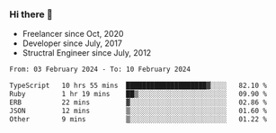 ### Hi there 👋

- Freelancer since Oct, 2020
- Developer since July, 2017
- Structral Engineer since July, 2012

<!--START_SECTION:waka-->

```txt
From: 03 February 2024 - To: 10 February 2024

TypeScript   10 hrs 55 mins  ████████████████████▓░░░░   82.10 %
Ruby         1 hr 19 mins    ██▒░░░░░░░░░░░░░░░░░░░░░░   09.90 %
ERB          22 mins         ▓░░░░░░░░░░░░░░░░░░░░░░░░   02.86 %
JSON         12 mins         ▒░░░░░░░░░░░░░░░░░░░░░░░░   01.60 %
Other        9 mins          ▒░░░░░░░░░░░░░░░░░░░░░░░░   01.22 %
```

<!--END_SECTION:waka-->
